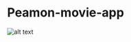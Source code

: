 # Peamon-movie-app

![alt text](https://github.com/linushahs/peamon-movie-app/blob/master/public/peamon-movie-app.jpg?raw=true)
